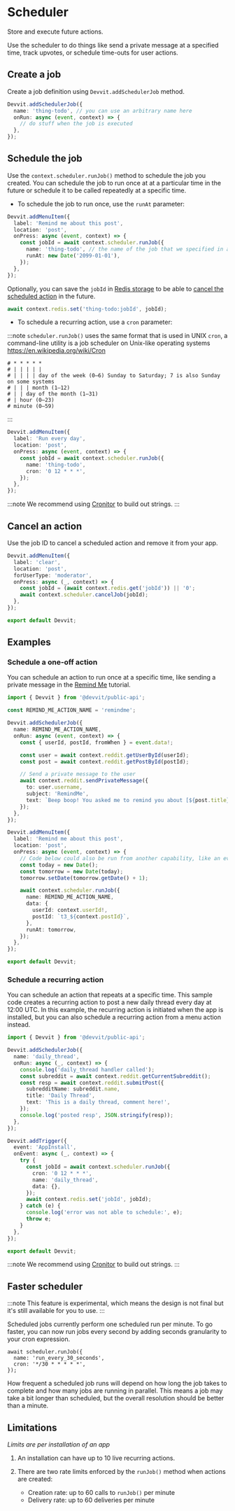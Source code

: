 # Scheduler

Store and execute future actions.

Use the scheduler to do things like send a private message at a specified time, track upvotes, or schedule time-outs for user actions.

## Create a job

Create a job definition using `Devvit.addSchedulerJob` method.

```ts
Devvit.addSchedulerJob({
  name: 'thing-todo', // you can use an arbitrary name here
  onRun: async (event, context) => {
    // do stuff when the job is executed
  },
});
```

## Schedule the job

Use the `context.scheduler.runJob()` method to schedule the job you created. You can schedule the job to run once at at a particular time in the future or schedule it to be called repeatedly at a specific time.

- To schedule the job to run once, use the `runAt` parameter:

```ts
Devvit.addMenuItem({
  label: 'Remind me about this post',
  location: 'post',
  onPress: async (event, context) => {
    const jobId = await context.scheduler.runJob({
      name: 'thing-todo', // the name of the job that we specified in addSchedulerJob() above
      runAt: new Date('2099-01-01'),
    });
  },
});
```

Optionally, you can save the `jobId` in [Redis storage](./redis.md) to be able to [cancel the scheduled action](#cancel-an-action) in the future.

```ts
await context.redis.set('thing-todo:jobId', jobId);
```

- To schedule a recurring action, use a `cron` parameter:

:::note
`scheduler.runJob()` uses the same format that is used in UNIX `cron`, a command-line utility is a job scheduler on Unix-like operating systems https://en.wikipedia.org/wiki/Cron

```
# * * * * *
# | | | | |
# | | | | day of the week (0–6) Sunday to Saturday; 7 is also Sunday on some systems
# | | | month (1–12)
# | | day of the month (1–31)
# | hour (0–23)
# minute (0–59)
```

:::

```ts
Devvit.addMenuItem({
  label: 'Run every day',
  location: 'post',
  onPress: async (event, context) => {
    const jobId = await context.scheduler.runJob({
      name: 'thing-todo',
      cron: '0 12 * * *',
    });
  },
});
```

:::note
We recommend using [Cronitor](https://crontab.guru/) to build out strings.
:::

## Cancel an action

Use the job ID to cancel a scheduled action and remove it from your app.

```ts
Devvit.addMenuItem({
  label: 'clear',
  location: 'post',
  forUserType: 'moderator',
  onPress: async (_, context) => {
    const jobId = (await context.redis.get('jobId')) || '0';
    await context.scheduler.cancelJob(jobId);
  },
});

export default Devvit;
```

## Examples

### Schedule a one-off action

You can schedule an action to run once at a specific time, like sending a private message in the [Remind Me](/docs/showcase/tutorials/remind_me.md) tutorial.

```ts
import { Devvit } from '@devvit/public-api';

const REMIND_ME_ACTION_NAME = 'remindme';

Devvit.addSchedulerJob({
  name: REMIND_ME_ACTION_NAME,
  onRun: async (event, context) => {
    const { userId, postId, fromWhen } = event.data!;

    const user = await context.reddit.getUserById(userId);
    const post = await context.reddit.getPostById(postId);

    // Send a private message to the user
    await context.reddit.sendPrivateMessage({
      to: user.username,
      subject: 'RemindMe',
      text: `Beep boop! You asked me to remind you about [${post.title}](${post.permalink}) at ${fromWhen}!`,
    });
  },
});

Devvit.addMenuItem({
  label: 'Remind me about this post',
  location: 'post',
  onPress: async (event, context) => {
    // Code below could also be run from another capability, like an event trigger or another scheduled job
    const today = new Date();
    const tomorrow = new Date(today);
    tomorrow.setDate(tomorrow.getDate() + 1);

    await context.scheduler.runJob({
      name: REMIND_ME_ACTION_NAME,
      data: {
        userId: context.userId!,
        postId: `t3_${context.postId}`,
      },
      runAt: tomorrow,
    });
  },
});

export default Devvit;
```

### Schedule a recurring action

You can schedule an action that repeats at a specific time. This sample code creates a recurring action to post a new daily thread every day at 12:00 UTC. In this example, the recurring action is initiated when the app is installed, but you can also schedule a recurring action from a menu action instead.

```ts
import { Devvit } from '@devvit/public-api';

Devvit.addSchedulerJob({
  name: 'daily_thread',
  onRun: async (_, context) => {
    console.log('daily_thread handler called');
    const subreddit = await context.reddit.getCurrentSubreddit();
    const resp = await context.reddit.submitPost({
      subredditName: subreddit.name,
      title: 'Daily Thread',
      text: 'This is a daily thread, comment here!',
    });
    console.log('posted resp', JSON.stringify(resp));
  },
});

Devvit.addTrigger({
  event: 'AppInstall',
  onEvent: async (_, context) => {
    try {
      const jobId = await context.scheduler.runJob({
        cron: '0 12 * * *',
        name: 'daily_thread',
        data: {},
      });
      await context.redis.set('jobId', jobId);
    } catch (e) {
      console.log('error was not able to schedule:', e);
      throw e;
    }
  },
});

export default Devvit;
```

:::note
We recommend using [Cronitor](https://crontab.guru/) to build out strings.
:::

## Faster scheduler

:::note
This feature is experimental, which means the design is not final but it's still available for you to use.
:::

Scheduled jobs currently perform one scheduled run per minute. To go faster, you can now run jobs every second by adding seconds granularity to your cron expression.

```tsx
await scheduler.runJob({
  name: 'run_every_30_seconds',
  cron: '*/30 * * * * *',
});
```

How frequent a scheduled job runs will depend on how long the job takes to complete and how many jobs are running in parallel. This means a job may take a bit longer than scheduled, but the overall resolution should be better than a minute.

## Limitations

_Limits are per installation of an app_

1. An installation can have up to 10 live recurring actions.

2. There are two rate limits enforced by the `runJob()` method when actions are created:
   - Creation rate: up to 60 calls to `runJob()` per minute
   - Delivery rate: up to 60 deliveries per minute
